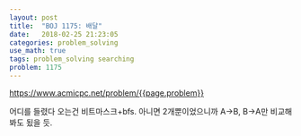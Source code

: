 ```yaml
---
layout: post
title:  "BOJ 1175: 배달"
date:   2018-02-25 21:23:05 
categories: problem_solving
use_math: true
tags: problem_solving searching
problem: 1175
---
```


<a target="_blank" href="https://www.acmicpc.net/problem/{{page.problem}}">https://www.acmicpc.net/problem/{{page.problem}}</a><br/>
  
어디를 들렸다 오는건 비트마스크+bfs. 아니면 2개뿐이었으니까 A->B, B->A만 비교해봐도 됬을 듯.  
